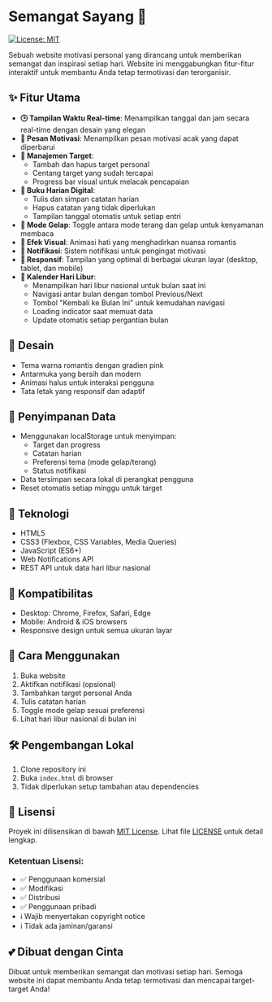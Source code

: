 # Semangat Sayang 💝

[![License: MIT](https://img.shields.io/badge/License-MIT-yellow.svg)](https://opensource.org/licenses/MIT)

Sebuah website motivasi personal yang dirancang untuk memberikan semangat dan inspirasi setiap hari. Website ini menggabungkan fitur-fitur interaktif untuk membantu Anda tetap termotivasi dan terorganisir.

## ✨ Fitur Utama

- **🕒 Tampilan Waktu Real-time**: Menampilkan tanggal dan jam secara real-time dengan desain yang elegan
- **💌 Pesan Motivasi**: Menampilkan pesan motivasi acak yang dapat diperbarui
- **🎯 Manajemen Target**: 
  - Tambah dan hapus target personal
  - Centang target yang sudah tercapai
  - Progress bar visual untuk melacak pencapaian
- **📝 Buku Harian Digital**:
  - Tulis dan simpan catatan harian
  - Hapus catatan yang tidak diperlukan
  - Tampilan tanggal otomatis untuk setiap entri
- **🌙 Mode Gelap**: Toggle antara mode terang dan gelap untuk kenyamanan membaca
- **💓 Efek Visual**: Animasi hati yang menghadirkan nuansa romantis
- **🔔 Notifikasi**: Sistem notifikasi untuk pengingat motivasi
- **📱 Responsif**: Tampilan yang optimal di berbagai ukuran layar (desktop, tablet, dan mobile)
- **📅 Kalender Hari Libur**:
  - Menampilkan hari libur nasional untuk bulan saat ini
  - Navigasi antar bulan dengan tombol Previous/Next
  - Tombol "Kembali ke Bulan Ini" untuk kemudahan navigasi
  - Loading indicator saat memuat data
  - Update otomatis setiap pergantian bulan

## 🎨 Desain

- Tema warna romantis dengan gradien pink
- Antarmuka yang bersih dan modern
- Animasi halus untuk interaksi pengguna
- Tata letak yang responsif dan adaptif

## 💾 Penyimpanan Data

- Menggunakan localStorage untuk menyimpan:
  - Target dan progress
  - Catatan harian
  - Preferensi tema (mode gelap/terang)
  - Status notifikasi
- Data tersimpan secara lokal di perangkat pengguna
- Reset otomatis setiap minggu untuk target

## 🔧 Teknologi

- HTML5
- CSS3 (Flexbox, CSS Variables, Media Queries)
- JavaScript (ES6+)
- Web Notifications API
- REST API untuk data hari libur nasional

## 📱 Kompatibilitas

- Desktop: Chrome, Firefox, Safari, Edge
- Mobile: Android & iOS browsers
- Responsive design untuk semua ukuran layar

## 🚀 Cara Menggunakan

1. Buka website
2. Aktifkan notifikasi (opsional)
3. Tambahkan target personal Anda
4. Tulis catatan harian
5. Toggle mode gelap sesuai preferensi
6. Lihat hari libur nasional di bulan ini

## 🛠️ Pengembangan Lokal

1. Clone repository ini
2. Buka `index.html` di browser
3. Tidak diperlukan setup tambahan atau dependencies

## 📝 Lisensi

Proyek ini dilisensikan di bawah [MIT License](LICENSE). Lihat file [LICENSE](LICENSE) untuk detail lengkap.

### Ketentuan Lisensi:
- ✅ Penggunaan komersial
- ✅ Modifikasi
- ✅ Distribusi
- ✅ Penggunaan pribadi
- ℹ️ Wajib menyertakan copyright notice
- ℹ️ Tidak ada jaminan/garansi

## 💕 Dibuat dengan Cinta

Dibuat untuk memberikan semangat dan motivasi setiap hari. Semoga website ini dapat membantu Anda tetap termotivasi dan mencapai target-target Anda!
